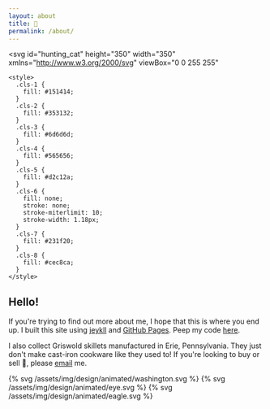 ```yaml
---
layout: about
title: 🦇
permalink: /about/
---
```


<svg
id="hunting_cat"
height="350"
width="350"
xmlns="http://www.w3.org/2000/svg"
viewBox="0 0 255 255"

>   <defs>

    <style>
      .cls-1 {
        fill: #151414;
      }
      .cls-2 {
        fill: #353132;
      }
      .cls-3 {
        fill: #6d6d6d;
      }
      .cls-4 {
        fill: #565656;
      }
      .cls-5 {
        fill: #d2c12a;
      }
      .cls-6 {
        fill: none;
        stroke: none;
        stroke-miterlimit: 10;
        stroke-width: 1.18px;
      }
      .cls-7 {
        fill: #231f20;
      }
      .cls-8 {
        fill: #cec8ca;
      }
    </style>

  </defs>
  <path
    class="cls-1"
    d="M97.25,119l-30.58,8.62s-26.2-17.09-39.46-33.37C17.47,82.32,12.43,68.65,8.3,68.8c-9.51.36-2.07,24.26,1.83,32.94,7.1,15.84,46.68,49.8,54.93,51.12C72.19,154,123,149,123,149Z"
  />
  <path
    class="cls-2"
    d="M239.13,124.07s4-19.84,3-31.16c-4-16.1-25.89-40.14-25.89-40.14S176-4.33,144.24,4.05c-27,7.13-60.63,74-57.25,96.22,2.58,16.9,12.9,51.63,30.27,54.63,2.09,3.92,6.59,9.5,14.74,14.92,12.4,8.24,36.16,3.53,51.43,0,13.86-3.21,51.34,5.9,56.92,0C248.46,161.24,239.13,124.07,239.13,124.07Z"
  />
  <path
    class="cls-3"
    d="M142.93,37.28c-19.88,2.77-41.37,49.1-43.09,69.09-.8,9.38,8,28,16.42,43.28,7.35,13.38,3.37,21.73,7.57,24.25,5.08,3,36.8,8.13,44.33,0,10.16-11-13.55-47.92-18.25-75.11-4.93-28.53,21-36.46,21-36.46s-18.09-5.17-24.13-11.14C141.39,45.87,145.45,36.92,142.93,37.28Z"
  />
  <path
    class="cls-4"
    d="M144,62s-29.5-23.51-33.55-21c-8.45,5.17,9.76,39.79,9.76,39.79s-.58,21.19.89,28.06c5.26,24.52,39.22,41.67,55.23,43.28,17.39,1.74,45.24-21.06,51.53-38.54,3.93-10.92-7.13-45-7.13-45s6.11-30.06-6.24-33.74c-8.43-2.5-22.49,21-22.49,21l-12.55,7Z"
  />
  <path
    class="cls-1"
    d="M118.45,103.14c.15-5.51,12.25-16.77,17.72-16.09,7.47.93,19.08,23.31,19.08,23.31v19.31l-3.09-14.13s-11.74,5.46-16,5C130.21,120,118.27,109.65,118.45,103.14Z"
  />
  <path
    class="cls-1"
    d="M224.16,94.63l-9.38.17c-8.52-7.78-17.47-4.79-27.29.92-4.52,2.62-12.44,7.09-12.81,13.31-.21,3.52,7.59,14.9,7.59,14.9l3-8s12.86,2.26,16.77.5a27.39,27.39,0,0,0,14.25-15.27l8.31-1.31L232.9,104Z"
  />
  <path
    class="cls-5"
    d="M121.94,102.9s8.76-10.6,16.34-10.71c11.5-.17,17,14.72,17,14.72s-4.64,9.47-14.42,9.37C129.19,116.16,121.94,102.9,121.94,102.9Z"
  />
  <path
    class="cls-5"
    d="M182.27,108.1s-1.49-13.2,10-15.91C206,89,211.26,102.35,211.26,102.35s0,10.59-11.89,12.44C189.2,116.37,182.27,108.1,182.27,108.1Z"
  />
  <path
    id="fly-path"
    class="cls-6"
    d="M32.63,208.76c-1.47-15,31.42-41.06,46.49-42.33,35.45-3,66.83,61.56,93.19,66.67,13.74,2.66,56.05-19.48,59.18-33.11,2.93-12.71-35-33.16-48.06-33.55-29-.87-66.48,60.23-94.71,66.66C73.82,236.49,34.13,224,32.63,208.76Z"
  />
  <g id="fly" transform="translate(-32, -223)">
    <path
      class="cls-7"
      d="M31.57,219.65c-1.22-.64-1.15-7.06,0-9,1.28-2.15,7.6-3.58,7.6-3.58s1.93,4.15,1.18,5.7C39.13,215.28,33.55,220.7,31.57,219.65Z"
    />
    <path
      class="cls-8"
      d="M33.6,212.73l-9.34-10s-.14,8.41,1.82,10C27.53,213.93,33.6,212.73,33.6,212.73Z"
    />
    <path
      class="cls-8"
      d="M35.52,214H47.7s-5.69,4.62-7.92,4.29C38.29,218,35.52,214,35.52,214Z"
    />
  </g>
  <animateMotion
    xlink:href="#fly"
    dur="4s"
    begin="0s"
    fill="freeze"
    repeatCount="indefinite"
    rotate="auto-reverse"
  >
    <mpath xlink:href="#fly-path" />
  </animateMotion>
  <path
    class="cls-2"
    d="M128.56,50.05s15.12,16.41,7.31,23.25c2.24,1.55,15,1.39,19.38-.7,3.65-1.74,23.95-9.79,23.95-9.79l-30.76-1.62Z"
  />
  <path
    class="cls-3"
    d="M205.78,38.49c-10.49,7.25-21,28.93-21,28.93l6.59.53S187.41,59.4,205.78,38.49Z"
  />
  <path
    class="cls-2"
    d="M125.51,142.81c-2.44,11,3.88,25.15,6.32,27.78,8.6-11.06,27.82.79,27.82.79A24.27,24.27,0,0,0,148,159.07C139.69,155.05,130.37,142.14,125.51,142.81Z"
  />
  <path
    class="cls-4"
    d="M11.49,101.74,10.13,88.53,27,101.07S18.11,98.5,15.15,99C13.74,99.22,11.49,101.74,11.49,101.74Z"
  />
  <path
    class="cls-4"
    d="M20.22,116.28h17.2l2.08-9.46,6.18,5.29s-1.69,9.3-4.09,11c-2.66,1.85-14.29,0-14.29,0Z"
  />
  <path
    class="cls-4"
    d="M55.78,120s-.25,10.55-2.19,13.31c-1.3,1.86-9.27,5.8-9.27,5.8l13.82,10.5s16.34,0,16.87-5.59c.61-6.52-8.34-16.36-8.34-16.36Z"
  />
  <polygon
    class="cls-1"
    points="237.94 122.87 211.26 152.18 242.34 145.16 237.94 122.87"
  />
  <path
    class="cls-2"
    d="M191.09,149.23c-1.75,1.07-6-.87-9.67-2.57-3.38-1.56-6.59-3-8.92-2.95l-1.05-4.2L178,131c-.75-8.34-17.84-38.67-31.24-41.45,21.41,22.43,12.33,41.47,12.33,41.47l11.13,9.11.95,3.82A18.23,18.23,0,0,0,168,145.9c-1.1.77-3.18,2.2-3.64,2l-.53,1.26c1.19.5,2.93-.71,4.94-2.12a14.11,14.11,0,0,1,3.18-1.88c1.9-.49,5.47,1.16,8.93,2.75s6.53,3,8.91,3a3.79,3.79,0,0,0,2-.51Z"
  />
  <circle id="eye1" cx="130" cy="105" r="5" class="cls-1" />
  <circle id="eye2" cx="188" cy="103" r="5" class="cls-1" />
  <animate
    xlink:href="#eye1"
    attributeName="cx"
    from="130"
    to="146"
    dur="4s"
    begin="0s"
    values="130; 146; 130;"
    repeatCount="indefinite"
    fill="freeze"
    id="eye1-anim"
  />
  <animate
    xlink:href="#eye2"
    attributeName="cx"
    from="188"
    to="204"
    dur="4s"
    begin="0s"
    values="188; 204; 188;"
    repeatCount="indefinite"
    fill="freeze"
    id="eye2-anim"
  />
</svg>

## Hello!

If you're trying to find out more about me, I hope that this is where you end up. I built this site using [jeykll](https://jekyllrb.com/) and [GitHub Pages](https://guides.github.com/features/pages/). Peep my code [here](https://github.com/alfovo/alfovo.github.io).

I also collect Griswold skillets manufactured in Erie, Pennsylvania. They just don't make cast-iron cookware like they used to! If you're looking to buy or sell 🍳, please <a href="mailto:afvolpert@gmail.com">email</a> me.

<div style="display: flex; justify-content: center; flex-direction: row;">
  {% svg /assets/img/design/animated/washington.svg %}
  {% svg /assets/img/design/animated/eye.svg %}
  {% svg /assets/img/design/animated/eagle.svg %}
</div>
